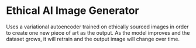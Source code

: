 # Ethical AI Image Generator

Uses a variational autoencoder trained on ethically sourced images in order to create one new piece of art as the output. As the model improves and the dataset grows, it will retrain and the output image will change over time.

